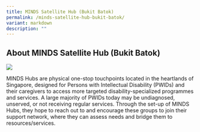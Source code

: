 ```yaml
---
title: MINDS Satellite Hub (Bukit Batok)
permalink: /minds-satellite-hub-bukit-batok/
variant: markdown
description: ""
---
```

## About MINDS Satellite Hub (Bukit Batok)

![](https://i.ibb.co/dwjT1zKZ/MINDS-Satellite-Hub-Bukit-Batok.jpg)

MINDS Hubs are physical one-stop touchpoints located in the heartlands of Singapore, designed for Persons with Intellectual Disability (PWIDs) and their caregivers to access more targeted disability-specialized programmes and services. A large majority of PWIDs today may be undiagnosed, unserved, or not receiving regular services. Through the set-up of MINDS Hubs, they hope to reach out to and encourage these groups to join their support network, where they can assess needs and bridge them to resources/services.